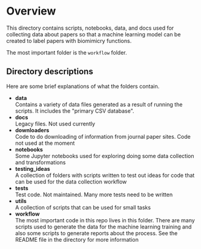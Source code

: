 # Overview

This directory contains scripts, notebooks, data, and docs used for collecting data about papers
so that a machine learning model can be created to label papers with biomimicry functions.

The most important folder is the `workflow` folder.

## Directory descriptions

Here are some brief explanations of what the folders contain.

- **data**  
Contains a variety of data files generated as a result of running the scripts. It includes the "primary CSV database".
- **docs**  
Legacy files. Not used currently
- **downloaders**  
Code to do downloading of information from journal paper sites. Code not used at the moment
- **notebooks**  
Some Jupyter notebooks used for exploring doing some data collection and transformations
- **testing_ideas**  
A collection of folders with scripts written to test out ideas for code that can be used for the data
 collection workflow
- **tests**  
Test code. Not maintained. Many more tests need to be written
- **utils**  
A collection of scripts that can be used for small tasks
- **workflow**  
The most important code in this repo lives in this folder. There are many scripts used to generate the data
for the machine learning training and also some scripts to generate reports about the process. See the 
README file in the directory for more information

